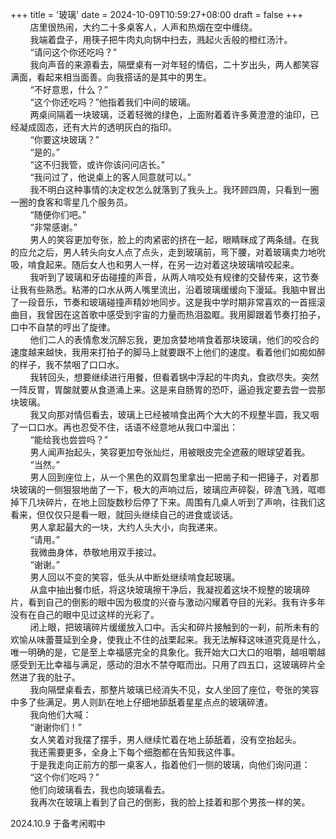+++
title = '玻璃'
date = 2024-10-09T10:59:27+08:00
draft = false
+++
&nbsp;&nbsp;&nbsp;&nbsp;&nbsp;&nbsp;&nbsp;&nbsp;店里很热闹，大约二十多桌客人，人声和热烟在空中缠绕。  
&nbsp;&nbsp;&nbsp;&nbsp;&nbsp;&nbsp;&nbsp;&nbsp;我端着盘子，用筷子把牛肉丸向锅中扫去，溅起火舌般的橙红汤汁。  
&nbsp;&nbsp;&nbsp;&nbsp;&nbsp;&nbsp;&nbsp;&nbsp;“请问这个你还吃吗？”  
&nbsp;&nbsp;&nbsp;&nbsp;&nbsp;&nbsp;&nbsp;&nbsp;我向声音的来源看去，隔壁桌有一对年轻的情侣，二十岁出头，两人都笑容满面，看起来相当面善。向我搭话的是其中的男生。  
&nbsp;&nbsp;&nbsp;&nbsp;&nbsp;&nbsp;&nbsp;&nbsp;“不好意思，什么？”  
&nbsp;&nbsp;&nbsp;&nbsp;&nbsp;&nbsp;&nbsp;&nbsp;“这个你还吃吗？”他指着我们中间的玻璃。  
&nbsp;&nbsp;&nbsp;&nbsp;&nbsp;&nbsp;&nbsp;&nbsp;两桌间隔着一块玻璃，泛着轻微的绿色，上面附着着许多黄澄澄的油印，已经凝成固态，还有大片的透明灰白的指印。  
&nbsp;&nbsp;&nbsp;&nbsp;&nbsp;&nbsp;&nbsp;&nbsp;“你要这块玻璃？”  
&nbsp;&nbsp;&nbsp;&nbsp;&nbsp;&nbsp;&nbsp;&nbsp;“是的。”  
&nbsp;&nbsp;&nbsp;&nbsp;&nbsp;&nbsp;&nbsp;&nbsp;“这不归我管，或许你该问问店长。”  
&nbsp;&nbsp;&nbsp;&nbsp;&nbsp;&nbsp;&nbsp;&nbsp;“我问过了，他说桌上的客人同意就可以。”  
&nbsp;&nbsp;&nbsp;&nbsp;&nbsp;&nbsp;&nbsp;&nbsp;我不明白这种事情的决定权怎么就落到了我头上。我环顾四周，只看到一圈一圈的食客和零星几个服务员。  
&nbsp;&nbsp;&nbsp;&nbsp;&nbsp;&nbsp;&nbsp;&nbsp;“随便你们吧。”  
&nbsp;&nbsp;&nbsp;&nbsp;&nbsp;&nbsp;&nbsp;&nbsp;“非常感谢。”  
&nbsp;&nbsp;&nbsp;&nbsp;&nbsp;&nbsp;&nbsp;&nbsp;男人的笑容更加夸张，脸上的肉紧密的挤在一起，眼睛眯成了两条缝。在我的应允之后，男人转头向女人点了点头，走到玻璃前，弯下腰，对着玻璃卖力地吮吸，啃食起来。随后女人也和男人一样，在另一边对着这块玻璃啃咬起来。  
&nbsp;&nbsp;&nbsp;&nbsp;&nbsp;&nbsp;&nbsp;&nbsp;我听到了玻璃和牙齿碰撞的声音，从两人啃咬处有规律的交替传来，这节奏让我有些熟悉。粘滞的口水从两人嘴里流出，沿着玻璃缓缓向下漫延。我脑中冒出了一段音乐，节奏和玻璃碰撞声精妙地同步。这是我中学时期非常喜欢的一首摇滚曲目，我曾因在这首歌中感受到宇宙的力量而热泪盈眶。我用脚跟着节奏打拍子，口中不自禁的哼出了旋律。  
&nbsp;&nbsp;&nbsp;&nbsp;&nbsp;&nbsp;&nbsp;&nbsp;他们二人的表情愈发沉醉忘我，更加贪婪地啃食着那块玻璃，他们的咬合的速度越来越快，我用来打拍子的脚马上就要跟不上他们的速度。看着他们如痴如醉的样子，我不禁咽了口口水。  
&nbsp;&nbsp;&nbsp;&nbsp;&nbsp;&nbsp;&nbsp;&nbsp;我转回头，想要继续进行用餐，但看着锅中浮起的牛肉丸，食欲尽失。突然一阵反胃，胃酸就要从食道涌上来。这是来自肠胃的恐吓，逼迫我定要去尝一尝那块玻璃。  
&nbsp;&nbsp;&nbsp;&nbsp;&nbsp;&nbsp;&nbsp;&nbsp;我又向那对情侣看去，玻璃上已经被啃食出两个大大的不规整半圆，我又咽了一口口水。再也忍受不住，话语不经意地从我口中溜出：  
&nbsp;&nbsp;&nbsp;&nbsp;&nbsp;&nbsp;&nbsp;&nbsp;“能给我也尝尝吗？”  
&nbsp;&nbsp;&nbsp;&nbsp;&nbsp;&nbsp;&nbsp;&nbsp;男人闻声抬起头，笑容更加夸张灿烂，用被眼皮完全遮蔽的眼球望着我。  
&nbsp;&nbsp;&nbsp;&nbsp;&nbsp;&nbsp;&nbsp;&nbsp;“当然。”  
&nbsp;&nbsp;&nbsp;&nbsp;&nbsp;&nbsp;&nbsp;&nbsp;男人回到座位上，从一个黑色的双肩包里拿出一把凿子和一把锤子，对着那块玻璃的一侧狠狠地凿了一下，极大的声响过后，玻璃应声碎裂，碎渣飞溅，哐啷掉下几块碎片，在地上回旋数秒后停了下来。周围有几桌人听到了声响，往我们这看来，但仅仅只是看一眼，就回头继续自己的进食或谈话。  
&nbsp;&nbsp;&nbsp;&nbsp;&nbsp;&nbsp;&nbsp;&nbsp;男人拿起最大的一块，大约人头大小，向我递来。  
&nbsp;&nbsp;&nbsp;&nbsp;&nbsp;&nbsp;&nbsp;&nbsp;“请用。”  
&nbsp;&nbsp;&nbsp;&nbsp;&nbsp;&nbsp;&nbsp;&nbsp;我微曲身体，恭敬地用双手接过。  
&nbsp;&nbsp;&nbsp;&nbsp;&nbsp;&nbsp;&nbsp;&nbsp;“谢谢。”  
&nbsp;&nbsp;&nbsp;&nbsp;&nbsp;&nbsp;&nbsp;&nbsp;男人回以不变的笑容，低头从中断处继续啃食起玻璃。  
&nbsp;&nbsp;&nbsp;&nbsp;&nbsp;&nbsp;&nbsp;&nbsp;从盒中抽出餐巾纸，将这块玻璃擦干净后，我凝视着这块不规整的玻璃碎片，看到自己的倒影的眼中因为极度的兴奋与激动闪耀着夺目的光彩。我有许多年没有在自己的眼中见过这样的光彩了。  
&nbsp;&nbsp;&nbsp;&nbsp;&nbsp;&nbsp;&nbsp;&nbsp;闭上眼，把玻璃碎片缓缓放入口中。舌尖和碎片接触到的一刹，前所未有的欢愉从味蕾蔓延到全身，使我止不住的战栗起来。我无法解释这味道究竟是什么，唯一明确的是，它是至上幸福感完全的具象化。我开始大口大口的咀嚼，越咀嚼越感受到无比幸福与满足，感动的泪水不禁夺眶而出。只用了四五口，这玻璃碎片全然进了我的肚子。  
&nbsp;&nbsp;&nbsp;&nbsp;&nbsp;&nbsp;&nbsp;&nbsp;我向隔壁桌看去，那整片玻璃已经消失不见，女人坐回了座位，夸张的笑容中多了些满足。男人则趴在地上仔细地舔舐着星星点点的玻璃碎渣。  
&nbsp;&nbsp;&nbsp;&nbsp;&nbsp;&nbsp;&nbsp;&nbsp;我向他们大喊：  
&nbsp;&nbsp;&nbsp;&nbsp;&nbsp;&nbsp;&nbsp;&nbsp;“谢谢你们！”  
&nbsp;&nbsp;&nbsp;&nbsp;&nbsp;&nbsp;&nbsp;&nbsp;女人笑着对我摆了摆手，男人继续忙着在地上舔舐着，没有空抬起头。  
&nbsp;&nbsp;&nbsp;&nbsp;&nbsp;&nbsp;&nbsp;&nbsp;我还需要更多，全身上下每个细胞都在告知我这件事。  
&nbsp;&nbsp;&nbsp;&nbsp;&nbsp;&nbsp;&nbsp;&nbsp;于是我走向正前方的那一桌客人，指着他们一侧的玻璃，向他们询问道：  
&nbsp;&nbsp;&nbsp;&nbsp;&nbsp;&nbsp;&nbsp;&nbsp;“这个你们吃吗？”  
&nbsp;&nbsp;&nbsp;&nbsp;&nbsp;&nbsp;&nbsp;&nbsp;他们向玻璃看去，我也向玻璃看去。  
&nbsp;&nbsp;&nbsp;&nbsp;&nbsp;&nbsp;&nbsp;&nbsp;我再次在玻璃上看到了自己的倒影，我的脸上挂着和那个男孩一样的笑。  

2024.10.9 于备考闲暇中